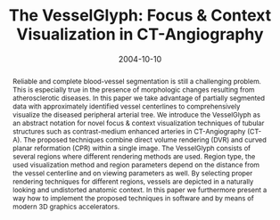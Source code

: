 ---
abstract: Reliable and complete blood-vessel segmentation is still a challenging problem.
  This is especially true in the presence of morphologic changes resulting from atherosclerotic
  diseases. In this paper we take advantage of partially segmented data with approximately
  identified vessel centerlines to comprehensively visualize the diseased peripheral
  arterial tree. We introduce the VesselGlyph as an abstract notation for novel focus
  & context visualization techniques of tubular structures such as contrast-medium
  enhanced arteries in CT-Angiography (CT-A). The proposed techniques combine direct
  volume rendering (DVR) and curved planar reformation (CPR) within a single image.
  The VesselGlyph consists of several regions where different rendering methods are
  used. Region type, the used visualization method and region parameters depend on
  the distance from the vessel centerline and on viewing parameters as well. By selecting
  proper rendering techniques for different regions, vessels are depicted in a naturally
  looking and undistorted anatomic context. In this paper we furthermore present a
  way how to implement the proposed techniques in software and by means of modern
  3D graphics accelerators.
authors:
- Matus Straka
- Michal Cervenanský
- Alexandra LaCruz
- A Köchl
- Milos Sramek
- Eduard Gröller
- Dominik Fleischmann
date: '2004-10-10'
featured: false
links:
- name: Publik
  url: https://publik.tuwien.ac.at/showentry.php?ID=138876&lang=1
publication_types:
- '0'
publishDate: '2004-10-10'
title: 'The VesselGlyph: Focus & Context Visualization in CT-Angiography'
url_pdf: http://www.cg.tuwien.ac.at/research/publications/2004/StrakaVis2004/
---